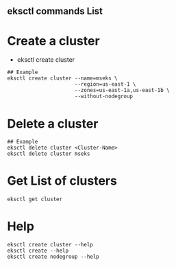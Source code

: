 ## eksctl commands List 

# Create a cluster
- eksctl create cluster 
 
```t
## Example
eksctl create cluster --name=mseks \
                      --region=us-east-1 \
                      --zones=us-east-1a,us-east-1b \
                      --without-nodegroup 

```
# Delete a cluster
```t
## Example
eksctl delete cluster <Cluster-Name>
eksctl delete cluster mseks
```

# Get List of clusters
```t
eksctl get cluster    
```

# Help
```t
eksctl create cluster --help
eksctl create --help
eksctl create nodegroup --help
```

